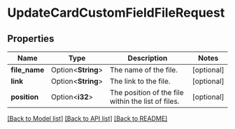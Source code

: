 # UpdateCardCustomFieldFileRequest

## Properties

Name | Type | Description | Notes
------------ | ------------- | ------------- | -------------
**file_name** | Option<**String**> | The name of the file. | [optional]
**link** | Option<**String**> | The link to the file. | [optional]
**position** | Option<**i32**> | The position of the file within the list of files. | [optional]

[[Back to Model list]](../README.md#documentation-for-models) [[Back to API list]](../README.md#documentation-for-api-endpoints) [[Back to README]](../README.md)



